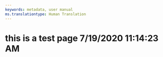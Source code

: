 ```yaml
---
keywords: metadata, user manual
ms.translationtype: Human Translation
---
```

# this is a test page 7/19/2020 11:14:23 AM